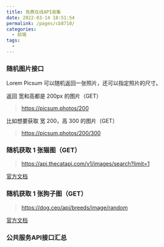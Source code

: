 ```yaml
---
title: 免费在线API收集
date: 2022-03-14 18:51:54
permalink: /pages/cb8710/
categories:
  - 前端
tags:
  - 
---
```

### 随机图片接口

Lorem Picsum 可以随机返回一张照片，还可以指定照片的尺寸。

返回 宽和高都是 200px 的图片（GET）

> https://picsum.photos/200

比如想要获取 宽 200，高 300 的图片（GET）

> https://picsum.photos/200/300

### 随机获取 1 张猫图（GET）

> https://api.thecatapi.com/v1/images/search?limit=1

[官方文档](https://docs.thecatapi.com/)

### 随机获取 1 张狗子图（GET）

> https://dog.ceo/api/breeds/image/random

[官方文档](https://dog.ceo/dog-api/documentation/)


### 公共服务API接口汇总

[](https://github.com/JasonMa2015/api)